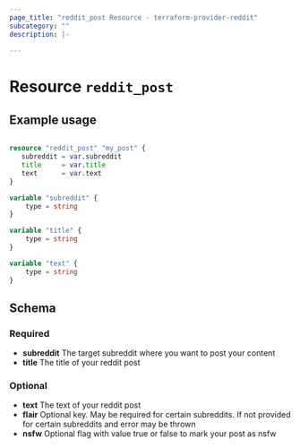 ```yaml
---
page_title: "reddit_post Resource - terraform-provider-reddit"
subcategory: ""
description: |-
  
---
```

# Resource `reddit_post`

## Example usage


```terraform 

resource "reddit_post" "my_post" {
   subreddit = var.subreddit
   title     = var.title
   text      = var.text
}

variable "subreddit" {
    type = string
}

variable "title" {
    type = string
}

variable "text" {
    type = string
}


```

## Schema

### Required
- **subreddit** The target subreddit where you want to post your content
- **title** The title of your reddit post

### Optional
- **text** The text of your reddit post
- **flair** Optional key. May be required for certain subreddits. If not provided for certain subreddits and error may be thrown 
- **nsfw** Optional flag with value true or false to mark your post as nsfw

